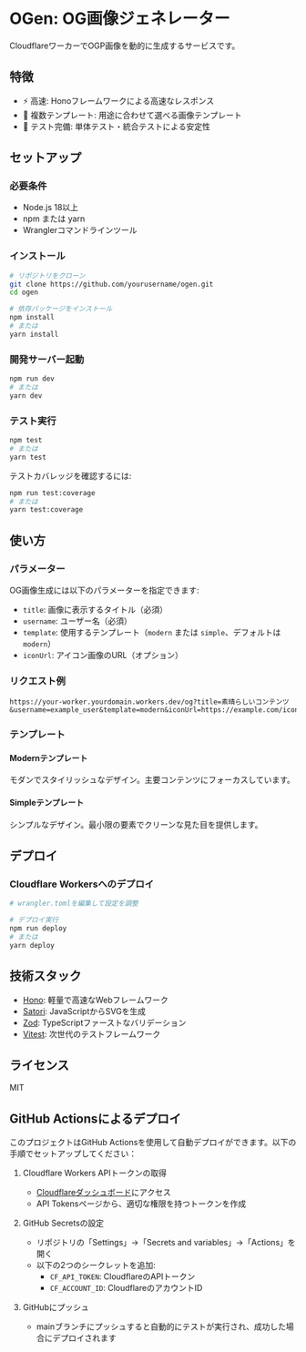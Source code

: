 # OGen: OG画像ジェネレーター

CloudflareワーカーでOGP画像を動的に生成するサービスです。

## 特徴

- ⚡️ 高速: Honoフレームワークによる高速なレスポンス
- 🎨 複数テンプレート: 用途に合わせて選べる画像テンプレート
- 🧪 テスト完備: 単体テスト・統合テストによる安定性

## セットアップ

### 必要条件

- Node.js 18以上
- npm または yarn
- Wranglerコマンドラインツール

### インストール

```bash
# リポジトリをクローン
git clone https://github.com/yourusername/ogen.git
cd ogen

# 依存パッケージをインストール
npm install
# または
yarn install
```

### 開発サーバー起動

```bash
npm run dev
# または
yarn dev
```

### テスト実行

```bash
npm test
# または
yarn test
```

テストカバレッジを確認するには:

```bash
npm run test:coverage
# または
yarn test:coverage
```

## 使い方

### パラメーター

OG画像生成には以下のパラメーターを指定できます:

- `title`: 画像に表示するタイトル（必須）
- `username`: ユーザー名（必須）
- `template`: 使用するテンプレート（`modern` または `simple`、デフォルトは `modern`）
- `iconUrl`: アイコン画像のURL（オプション）

### リクエスト例

```
https://your-worker.yourdomain.workers.dev/og?title=素晴らしいコンテンツ&username=example_user&template=modern&iconUrl=https://example.com/icon.png
```

### テンプレート

#### Modernテンプレート

モダンでスタイリッシュなデザイン。主要コンテンツにフォーカスしています。

#### Simpleテンプレート

シンプルなデザイン。最小限の要素でクリーンな見た目を提供します。

## デプロイ

### Cloudflare Workersへのデプロイ

```bash
# wrangler.tomlを編集して設定を調整

# デプロイ実行
npm run deploy
# または
yarn deploy
```

## 技術スタック

- [Hono](https://hono.dev/): 軽量で高速なWebフレームワーク
- [Satori](https://github.com/vercel/satori): JavaScriptからSVGを生成
- [Zod](https://zod.dev/): TypeScriptファーストなバリデーション
- [Vitest](https://vitest.dev/): 次世代のテストフレームワーク

## ライセンス

MIT 

## GitHub Actionsによるデプロイ

このプロジェクトはGitHub Actionsを使用して自動デプロイができます。以下の手順でセットアップしてください：

1. Cloudflare Workers APIトークンの取得
   - [Cloudflareダッシュボード](https://dash.cloudflare.com/)にアクセス
   - API Tokensページから、適切な権限を持つトークンを作成

2. GitHub Secretsの設定
   - リポジトリの「Settings」→「Secrets and variables」→「Actions」を開く
   - 以下の2つのシークレットを追加:
     - `CF_API_TOKEN`: CloudflareのAPIトークン
     - `CF_ACCOUNT_ID`: CloudflareのアカウントID

3. GitHubにプッシュ
   - mainブランチにプッシュすると自動的にテストが実行され、成功した場合にデプロイされます 